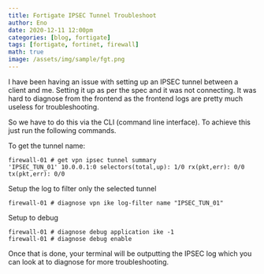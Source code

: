 ```yaml
---
title: Fortigate IPSEC Tunnel Troubleshoot
author: Eno
date: 2020-12-11 12:00pm
categories: [blog, fortigate]
tags: [fortigate, fortinet, firewall]
math: true
image: /assets/img/sample/fgt.png
---
```


I have been having an issue with setting up an IPSEC tunnel between a client and me.
Setting it up as per the spec and it was not connecting. It was hard to diagnose from the frontend as the frontend logs are pretty much useless for troubleshooting.

So we have to do this via the CLI (command line interface). To achieve this just run the following commands.

To get the tunnel name:

```
firewall-01 # get vpn ipsec tunnel summary
'IPSEC_TUN_01' 10.0.0.1:0 selectors(total,up): 1/0 rx(pkt,err): 0/0 tx(pkt,err): 0/0

````

Setup the log to filter only the selected tunnel

```
firewall-01 # diagnose vpn ike log-filter name "IPSEC_TUN_01"

```

Setup to debug

```
firewall-01 # diagnose debug application ike -1
firewall-01 # diagnose debug enable

```

Once that is done, your terminal will be outputting the IPSEC log which you can look at to diagnose for more troubleshooting.

